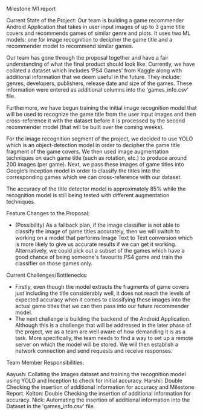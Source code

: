 Milestone M1 report

Current State of the Project:
Our team is building a game recommender Android Application that takes in user input images of up to 3 game title covers and recommends games of similar genre and plots. It uses two ML models: one for image recognition to decipher the game title and a recommender model to recommend similar games. 

Our team has gone through the proposal together and have a fair understanding of what the final product should look like. Currently, we have collated a dataset which includes ‘PS4 Games’ from Kaggle along with additional information that we deem useful in the future. They include: genres, developers, publishers, release date and size of the games. These information were entered as additional columns into the 'games_info.csv' file.

Furthermore, we have begun training the initial image recognition model that will be used to recognize the game title from the user input images and then cross-reference it with the dataset before it is processed by the second recommender model (that will be built over the coming weeks).

For the image recognition segment of the project, we decided to use YOLO which is an object-detection model in order to decipher the game title fragment of the game covers. We then used image augmentation techniques on each game title (such as rotation, etc.) to produce around 200 images (per game). Next, we pass these images of game titles into Google’s Inception model in order to classify the titles into the corresponding games which we can cross-reference with our dataset.

The accuracy of the title detector model is approximately 85% while the recognition model is still being tested with different augmentation techniques.

Feature Changes to the Proposal:
- (Possibility) As a fallback plan, if the image classifier is not able to classify the image of game titles accurately, then we will switch to working on a model that performs Image Text to Text conversion which is more likely to give us accurate results if we can get it working. Alternatively, we could pick out a subset of the games which have a good chance of being someone's favourite PS4 game and train the classifier on those games only.

Current Challenges/Bottlenecks:
-    Firstly, even though the model extracts the fragments of game covers just including the title considerably well, it does not reach the levels of expected accuracy when it comes to classifying these images into the actual game titles that we can then pass into our future recommender model.
-    The next challenge is building the backend of the Android Application. Although this is a challenge that will be addressed in the later phase of the project, we as a team are well aware of how demanding it is as a task. More specifically, the team needs to find a way to set up a remote server on which the model will be stored. We will then establish a network connection and send requests and receive responses.


Team Member Responsibilities:

Aayush: Collating the images dataset and training the recognition model using YOLO and Inception to check for initial accuracy.
Harshil: Double Checking the insertion of additional information for accuracy and Milestone Report.
Kolton: Double Checking the insertion of additional information for accuracy.
Nick: Automating the insertion of additional information into the Dataset in the 'games_info.csv' file.
